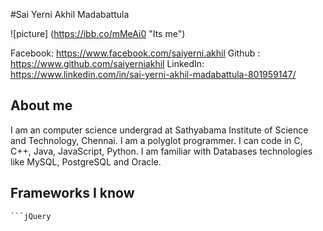 #Sai Yerni Akhil Madabattula

![picture] (https://ibb.co/mMeAi0 "Its me")

Facebook: https://www.facebook.com/saiyerni.akhil
Github  : https://www.github.com/saiyerniakhil
LinkedIn: https://www.linkedin.com/in/sai-yerni-akhil-madabattula-801959147/


## About me
I am an computer science undergrad at Sathyabama Institute of Science and Technology, Chennai. I am a polyglot programmer. I can code in C, C++, Java, JavaScript, Python. I am familiar with Databases technologies like MySQL, PostgreSQL and Oracle.

## Frameworks I know
```Bootstrap
```jQuery